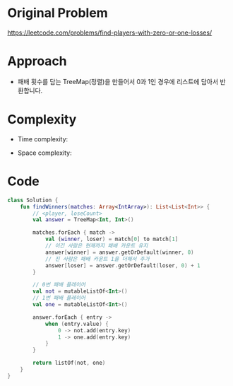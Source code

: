 # Original Problem

https://leetcode.com/problems/find-players-with-zero-or-one-losses/

# Approach

- 패배 횟수를 담는 TreeMap(정렬)을 만들어서 0과 1인 경우에 리스트에 담아서 반환합니다.

# Complexity

- Time complexity:

- Space complexity:

# Code

```kotlin
class Solution {
    fun findWinners(matches: Array<IntArray>): List<List<Int>> {
        // <player, loseCount>
        val answer = TreeMap<Int, Int>()

        matches.forEach { match ->
            val (winner, loser) = match[0] to match[1]
            // 이긴 사람은 현재까지 패배 카운트 유지
            answer[winner] = answer.getOrDefault(winner, 0)
            // 진 사람은 패배 카운트 1을 더해서 추가
            answer[loser] = answer.getOrDefault(loser, 0) + 1
        }

        // 0번 패배 플레이어
        val not = mutableListOf<Int>()
        // 1번 패배 플레이어
        val one = mutableListOf<Int>()

        answer.forEach { entry ->
            when (entry.value) {
                0 -> not.add(entry.key)
                1 -> one.add(entry.key)
            }
        }

        return listOf(not, one)
    }
}
```
